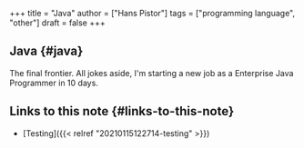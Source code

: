 +++
title = "Java"
author = ["Hans Pistor"]
tags = ["programming language", "other"]
draft = false
+++

## Java {#java}

The final frontier. All jokes aside, I'm starting a new job as a Enterprise Java Programmer in 10 days.


## Links to this note {#links-to-this-note}

-   [Testing]({{< relref "20210115122714-testing" >}})
